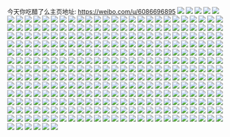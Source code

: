 今天你吃醋了么主页地址: https://weibo.com/u/6086696895 
![](https://wx4.sinaimg.cn/mw2000/006DV9Uzly1h9ihzbxetdj30n7130q9i.jpg) 
![](https://wx4.sinaimg.cn/mw2000/006DV9Uzly1h9ihzc6mz9j30nd135te9.jpg) 
![](https://wx4.sinaimg.cn/mw2000/006DV9Uzly1h9igv2a10lj31l0240u0x.jpg) 
![](https://wx4.sinaimg.cn/mw2000/006DV9Uzly1h9igs1s0u7j30u01bp4cz.jpg) 
![](https://wx4.sinaimg.cn/mw2000/006DV9Uzly1h9igr3b7qpj30u016yjy2.jpg) 
![](https://wx4.sinaimg.cn/mw2000/006DV9Uzly1h9igs24pl4j30wi1ftalb.jpg) 
![](https://wx4.sinaimg.cn/mw2000/006DV9Uzly1h99ktm2071j30zk0zkq5c.jpg) 
![](https://wx4.sinaimg.cn/mw2000/006DV9Uzly1h99ktn6offj31sc2dsu0x.jpg) 
![](https://wx4.sinaimg.cn/mw2000/006DV9Uzly1h99ktlhhoyj31sb1sb4qp.jpg) 
![](https://wx4.sinaimg.cn/mw2000/006DV9Uzly1h99ktmbgotj311h11g7gp.jpg) 
![](https://wx4.sinaimg.cn/mw2000/006DV9Uzly1h99kw9qd26j31mp1mpe81.jpg) 
![](https://wx4.sinaimg.cn/mw2000/006DV9Uzly1h99ml92599j30wi1ycgxq.jpg) 
![](https://wx4.sinaimg.cn/mw2000/006DV9Uzly1h99mg031mdj30wi16pqbp.jpg) 
![](https://wx4.sinaimg.cn/mw2000/006DV9Uzly1h99kw9atp2j31sc1sckjl.jpg) 
![](https://wx4.sinaimg.cn/mw2000/006DV9Uzly1h98vxm6v21j31jk0p0qb9.jpg) 
![](https://wx4.sinaimg.cn/mw2000/006DV9Uzly1h98vxmkca0j31jk0p0dp9.jpg) 
![](https://wx4.sinaimg.cn/mw2000/006DV9Uzly1h8vqoea825j30um14u0yt.jpg) 
![](https://wx4.sinaimg.cn/mw2000/006DV9Uzly1h8vqofnd91j31lf24khdt.jpg) 
![](https://wx4.sinaimg.cn/mw2000/006DV9Uzly1h8vqoe25vuj30uy15adm4.jpg) 
![](https://wx4.sinaimg.cn/mw2000/006DV9Uzly1h8vqodiydqj31mw26je81.jpg) 
![](https://wx4.sinaimg.cn/mw2000/006DV9Uzly1h8vqog8029j31sc2dsqv5.jpg) 
![](https://wx4.sinaimg.cn/mw2000/006DV9Uzly1h8vqogxtodj31oq28ykjl.jpg) 
![](https://wx4.sinaimg.cn/mw2000/006DV9Uzly1h8qpd3g7qej30u013zdqd.jpg) 
![](https://wx4.sinaimg.cn/mw2000/006DV9Uzly1h8qpe8ed81j30u01sytdn.jpg) 
![](https://wx4.sinaimg.cn/mw2000/006DV9Uzly1h8qpd4cwv8j30u0190dkv.jpg) 
![](https://wx4.sinaimg.cn/mw2000/006DV9Uzly1h8qphpy9yrj30u01sy7ar.jpg) 
![](https://wx4.sinaimg.cn/mw2000/006DV9Uzly1h8mg5um0asj30u01syae2.jpg) 
![](https://wx4.sinaimg.cn/mw2000/006DV9Uzly1h8mg5r8mchj30u01sy0xl.jpg) 
![](https://wx4.sinaimg.cn/mw2000/006DV9Uzly1h8l2aoarljj30u01sy7dt.jpg) 
![](https://wx4.sinaimg.cn/mw2000/006DV9Uzly1h8l2ak3pboj30u00u0why.jpg) 
![](https://wx4.sinaimg.cn/mw2000/006DV9Uzly1h8l2ep74l0j312b0u0gsp.jpg) 
![](https://wx4.sinaimg.cn/mw2000/006DV9Uzly1h8l2eor0xaj313b0u0dn4.jpg) 
![](https://wx4.sinaimg.cn/mw2000/006DV9Uzly1h83yvmjji0j30u01407bz.jpg) 
![](https://wx4.sinaimg.cn/mw2000/006DV9Uzly1h83yvnd7lfj30u01sw134.jpg) 
![](https://wx4.sinaimg.cn/mw2000/006DV9Uzly1h83yvlx106j30u01swqbf.jpg) 
![](https://wx4.sinaimg.cn/mw2000/006DV9Uzly1h83ywt5kkaj30u0140jvn.jpg) 
![](https://wx4.sinaimg.cn/mw2000/006DV9Uzly1h83ywsqv1pj30u01407ad.jpg) 
![](https://wx4.sinaimg.cn/mw2000/006DV9Uzly1h83yvq0h57j30u0140dka.jpg) 
![](https://wx4.sinaimg.cn/mw2000/006DV9Uzly1h83yvle354j31400u0do2.jpg) 
![](https://wx4.sinaimg.cn/mw2000/006DV9Uzly1h7yop66fayj31c10u0dki.jpg) 
![](https://wx4.sinaimg.cn/mw2000/006DV9Uzly1h7pfcdhmk6j30u0190100.jpg) 
![](https://wx4.sinaimg.cn/mw2000/006DV9Uzly1h7pfcaiw3sj30u01swgzn.jpg) 
![](https://wx4.sinaimg.cn/mw2000/006DV9Uzly1h7pfeh3136j31900u00yy.jpg) 
![](https://wx4.sinaimg.cn/mw2000/006DV9Uzly1h7pfccxujqj30u0190117.jpg) 
![](https://wx4.sinaimg.cn/mw2000/006DV9Uzly1h7pfcgexzzj30u00u044x.jpg) 
![](https://wx4.sinaimg.cn/mw2000/006DV9Uzly1h7pfcc8amgj30u0190tgo.jpg) 
![](https://wx4.sinaimg.cn/mw2000/006DV9Uzly1h7pfcbhyh2j30u0190qcy.jpg) 
![](https://wx4.sinaimg.cn/mw2000/006DV9Uzly1h7pfhgd4wnj30u00u0n1z.jpg) 
![](https://wx4.sinaimg.cn/mw2000/006DV9Uzly1h7pffh5rerj30u0190ten.jpg) 
![](https://wx4.sinaimg.cn/mw2000/006DV9Uzly1h7noutagd4j30u0140gvw.jpg) 
![](https://wx4.sinaimg.cn/mw2000/006DV9Uzly1h7nourhwgbj30u0140woo.jpg) 
![](https://wx4.sinaimg.cn/mw2000/006DV9Uzly1h7nousfbi8j30u0140wnd.jpg) 
![](https://wx4.sinaimg.cn/mw2000/006DV9Uzly1h7bsveuuqoj30u0141q86.jpg) 
![](https://wx4.sinaimg.cn/mw2000/006DV9Uzly1h7bsvc3b26j30u013z7c1.jpg) 
![](https://wx4.sinaimg.cn/mw2000/006DV9Uzly1h63776a53xj30u0140gmm.jpg) 
![](https://wx4.sinaimg.cn/mw2000/006DV9Uzly1h63776rk97j30u0140dk1.jpg) 
![](https://wx4.sinaimg.cn/mw2000/006DV9Uzly1h637771v3hj30u013wwez.jpg) 
![](https://wx4.sinaimg.cn/mw2000/006DV9Uzly1h6377bbpapj30u0190ae2.jpg) 
![](https://wx4.sinaimg.cn/mw2000/006DV9Uzly1h63777ja9qj30u00u0adk.jpg) 
![](https://wx4.sinaimg.cn/mw2000/006DV9Uzly1h6377c3ybmj30u0190tj3.jpg) 
![](https://wx4.sinaimg.cn/mw2000/006DV9Uzly1h63779as0yj30u0140ajh.jpg) 
![](https://wx4.sinaimg.cn/mw2000/006DV9Uzly1h63789m6juj30u01sy49h.jpg) 
![](https://wx4.sinaimg.cn/mw2000/006DV9Uzly1h6377ci864j30u00u0q5c.jpg) 
![](https://wx4.sinaimg.cn/mw2000/006DV9Uzly1h6377d2z8mj30u01sydjv.jpg) 
![](https://wx4.sinaimg.cn/mw2000/006DV9Uzly1h61x42w8i9j30u0140k0p.jpg) 
![](https://wx4.sinaimg.cn/mw2000/006DV9Uzly1h61x44s3a5j30u0140gvg.jpg) 
![](https://wx4.sinaimg.cn/mw2000/006DV9Uzly1h61x48p9esj30u01407au.jpg) 
![](https://wx4.sinaimg.cn/mw2000/006DV9Uzly1h61x47739gj30vj0nn749.jpg) 
![](https://wx4.sinaimg.cn/mw2000/006DV9Uzly1h61x485e73j30u0140grk.jpg) 
![](https://wx4.sinaimg.cn/mw2000/006DV9Uzly1h61x47k5rij30u00k074t.jpg) 
![](https://wx4.sinaimg.cn/mw2000/006DV9Uzly1h5vzgqnmitj30u01hcqgp.jpg) 
![](https://wx4.sinaimg.cn/mw2000/006DV9Uzly1h5vzgraykjj30u01hcdsy.jpg) 
![](https://wx4.sinaimg.cn/mw2000/006DV9Uzly1h5vzgpw60sj30u01hcna4.jpg) 
![](https://wx4.sinaimg.cn/mw2000/006DV9Uzly1h5et4mz5fij30u014w116.jpg) 
![](https://wx4.sinaimg.cn/mw2000/006DV9Uzly1h5et7wvtjbj30u01axaf2.jpg) 
![](https://wx4.sinaimg.cn/mw2000/006DV9Uzly1h5et4mbxduj30u01swe54.jpg) 
![](https://wx4.sinaimg.cn/mw2000/006DV9Uzly1h5et49buwij30u01nzkcw.jpg) 
![](https://wx4.sinaimg.cn/mw2000/006DV9Uzly1h5et47d9h9j30u01400za.jpg) 
![](https://wx4.sinaimg.cn/mw2000/006DV9Uzly1h5et46xs8oj30u0140aid.jpg) 
![](https://wx4.sinaimg.cn/mw2000/006DV9Uzly1h5et9eodhkj30u0140air.jpg) 
![](https://wx4.sinaimg.cn/mw2000/006DV9Uzly1h5et47wr1uj30u0140465.jpg) 
![](https://wx4.sinaimg.cn/mw2000/006DV9Uzly1h58y08ycm9j317r1mcau3.jpg) 
![](https://wx4.sinaimg.cn/mw2000/006DV9Uzly1h52379p9l6j31sc2dskjl.jpg) 
![](https://wx4.sinaimg.cn/mw2000/006DV9Uzly1h52375buujj31o72891ky.jpg) 
![](https://wx4.sinaimg.cn/mw2000/006DV9Uzly1h52378vwxqj32c0340b2a.jpg) 
![](https://wx4.sinaimg.cn/mw2000/006DV9Uzly1h5238iv74vj30u615fqb9.jpg) 
![](https://wx4.sinaimg.cn/mw2000/006DV9Uzly1h52371y5ifj31sc2dsqv5.jpg) 
![](https://wx4.sinaimg.cn/mw2000/006DV9Uzly1h523715mvrj31un2gvnpd.jpg) 
![](https://wx4.sinaimg.cn/mw2000/006DV9Uzly1h52373aomjj32762xknpe.jpg) 
![](https://wx4.sinaimg.cn/mw2000/006DV9Uzly1h523748n6uj31on28vqv5.jpg) 
![](https://wx4.sinaimg.cn/mw2000/006DV9Uzly1h52376gb18j323x2t8npe.jpg) 
![](https://wx4.sinaimg.cn/mw2000/006DV9Uzly1h4oq9kx59nj31k033y7wi.jpg) 
![](https://wx4.sinaimg.cn/mw2000/006DV9Uzly1h4oq9ljhixj32c033ykjl.jpg) 
![](https://wx4.sinaimg.cn/mw2000/006DV9Uzly1h4oq9nik7fj3271271hdu.jpg) 
![](https://wx4.sinaimg.cn/mw2000/006DV9Uzly1h4oq9md0gjj31sc2dsx6p.jpg) 
![](https://wx4.sinaimg.cn/mw2000/006DV9Uzly1h4oq9pedf9j31sc2dsu0x.jpg) 
![](https://wx4.sinaimg.cn/mw2000/006DV9Uzly1h4jolrs16jj31sc2dsqv5.jpg) 
![](https://wx4.sinaimg.cn/mw2000/006DV9Uzly1h4jolu1qnej31sc2ds7wh.jpg) 
![](https://wx4.sinaimg.cn/mw2000/006DV9Uzly1h4jolscp8ej322w2rv1kx.jpg) 
![](https://wx4.sinaimg.cn/mw2000/006DV9Uzly1h4jolsr3bvj31sc2dsaz2.jpg) 
![](https://wx4.sinaimg.cn/mw2000/006DV9Uzly1h4jolt9zldj32by35ae81.jpg) 
![](https://wx4.sinaimg.cn/mw2000/006DV9Uzly1h4joly0kd7j30zk1begtb.jpg) 
![](https://wx4.sinaimg.cn/mw2000/006DV9Uzly1h4jolxnm55j32642w6u0x.jpg) 
![](https://wx4.sinaimg.cn/mw2000/006DV9Uzly1h4jolwygwpj31sc2ds7sy.jpg) 
![](https://wx4.sinaimg.cn/mw2000/006DV9Uzly1h2us861bzjj30u00u0gpx.jpg) 
![](https://wx4.sinaimg.cn/mw2000/006DV9Uzly1h2us878s9rj30u00u07b8.jpg) 
![](https://wx4.sinaimg.cn/mw2000/006DV9Uzly1h2us8829hzj30vc0u0djy.jpg) 
![](https://wx4.sinaimg.cn/mw2000/006DV9Uzly1h2rcocupf1j30u01407ao.jpg) 
![](https://wx4.sinaimg.cn/mw2000/006DV9Uzly1h2rcodf1fgj30u014044y.jpg) 
![](https://wx4.sinaimg.cn/mw2000/006DV9Uzly1h2rcakwp88j30u01sw14b.jpg) 
![](https://wx4.sinaimg.cn/mw2000/006DV9Uzly1h2rc82xfb2j30u01sygrz.jpg) 
![](https://wx4.sinaimg.cn/mw2000/006DV9Uzly1h2rcuzsvmfj30u01400yy.jpg) 
![](https://wx4.sinaimg.cn/mw2000/006DV9Uzly1h2rc8ceka5j30u014r7by.jpg) 
![](https://wx4.sinaimg.cn/mw2000/006DV9Uzly1h1wtouvew4j30u01syn61.jpg) 
![](https://wx4.sinaimg.cn/mw2000/006DV9Uzly1h1v0vmehuvj30u014017y.jpg) 
![](https://wx4.sinaimg.cn/mw2000/006DV9Uzly1h1v0vmwt1cj30u014078k.jpg) 
![](https://wx4.sinaimg.cn/mw2000/006DV9Uzly1h1v0vj6e6fj30u01404dx.jpg) 
![](https://wx4.sinaimg.cn/mw2000/006DV9Uzly1h1pc2eq8hmj30u01sx10w.jpg) 
![](https://wx4.sinaimg.cn/mw2000/006DV9Uzly1h1nc8zjkbkj31400u0wny.jpg) 
![](https://wx4.sinaimg.cn/mw2000/006DV9Uzly1h1nc906390j30u0140tgg.jpg) 
![](https://wx4.sinaimg.cn/mw2000/006DV9Uzly1h1k34lxmxmj30u0142tk1.jpg) 
![](https://wx4.sinaimg.cn/mw2000/006DV9Uzly1h1k34nwam6j30u0140tgo.jpg) 
![](https://wx4.sinaimg.cn/mw2000/006DV9Uzly1h1k34n5okzj30u0141k2q.jpg) 
![](https://wx4.sinaimg.cn/mw2000/006DV9Uzly1h1k35x7qpjj30u0140qe5.jpg) 
![](https://wx4.sinaimg.cn/mw2000/006DV9Uzly1h1k35xq86uj30u0140k0u.jpg) 
![](https://wx4.sinaimg.cn/mw2000/006DV9Uzly1h1k35wp3xvj30u0140wnm.jpg) 
![](https://wx4.sinaimg.cn/mw2000/006DV9Uzly1h1k35y9fm9j30u0140qi1.jpg) 
![](https://wx4.sinaimg.cn/mw2000/006DV9Uzly1h1k35ylwdbj30u0140wpc.jpg) 
![](https://wx4.sinaimg.cn/mw2000/006DV9Uzly1h1d100nvn0j31xm2kux6q.jpg) 
![](https://wx4.sinaimg.cn/mw2000/006DV9Uzly1h1d103gp7uj31vm2i51ky.jpg) 
![](https://wx4.sinaimg.cn/mw2000/006DV9Uzly1h1d106ftqtj31v42hiqv6.jpg) 
![](https://wx4.sinaimg.cn/mw2000/006DV9Uzly1h1d10lkz2wj31sc2dskgf.jpg) 
![](https://wx4.sinaimg.cn/mw2000/006DV9Uzly1h1d10n2v0ej31sc2ds1kx.jpg) 
![](https://wx4.sinaimg.cn/mw2000/006DV9Uzly1h1d10p7xcgj324d2tv7wi.jpg) 
![](https://wx4.sinaimg.cn/mw2000/006DV9Uzly1h120roo0ibj31sc2dsx5b.jpg) 
![](https://wx4.sinaimg.cn/mw2000/006DV9Uzly1h120rndcexj31sc2dsu0y.jpg) 
![](https://wx4.sinaimg.cn/mw2000/006DV9Uzly1h120s9qa57j32cv1rnqv5.jpg) 
![](https://wx4.sinaimg.cn/mw2000/006DV9Uzly1h120rtc7aoj31pw2aj7wi.jpg) 
![](https://wx4.sinaimg.cn/mw2000/006DV9Uzly1h0xw7fn53kj30hs1bfgtj.jpg) 
![](https://wx4.sinaimg.cn/mw2000/006DV9Uzly1h0xwh2hgqoj30cs33zqnl.jpg) 
![](https://wx4.sinaimg.cn/mw2000/006DV9Uzly1h0xw7ne2r2j31yc0wiu0x.jpg) 
![](https://wx4.sinaimg.cn/mw2000/006DV9Uzly1h0xw8nz2z6j30hs1hcwnv.jpg) 
![](https://wx4.sinaimg.cn/mw2000/006DV9Uzly1h0wnhbi65zj32c0340b2c.jpg) 
![](https://wx4.sinaimg.cn/mw2000/006DV9Uzly1h0v49kgzlpj317r1mc1kx.jpg) 
![](https://wx4.sinaimg.cn/mw2000/006DV9Uzly1h0v49fetxkj31mo268b2a.jpg) 
![](https://wx4.sinaimg.cn/mw2000/006DV9Uzly1h0qw75mqawj30wi0aswg7.jpg) 
![](https://wx4.sinaimg.cn/mw2000/006DV9Uzly1h0ou9hd93jj30hs1bfjwv.jpg) 
![](https://wx4.sinaimg.cn/mw2000/006DV9Uzly1h0ou87r2dwj30hs1beq9r.jpg) 
![](https://wx4.sinaimg.cn/mw2000/006DV9Uzly1h0k63vncx9j31o0280kjl.jpg) 
![](https://wx4.sinaimg.cn/mw2000/006DV9Uzly1h0k63xjn10j31sc2dsnpd.jpg) 
![](https://wx4.sinaimg.cn/mw2000/006DV9Uzly1h0k63txussj31o0280kjl.jpg) 
![](https://wx4.sinaimg.cn/mw2000/006DV9Uzly1h0egyn0ixxj30u00es0uf.jpg) 
![](https://wx4.sinaimg.cn/mw2000/006DV9Uzly1h0egzqd93oj30u01sxdpt.jpg) 
![](https://wx4.sinaimg.cn/mw2000/006DV9Uzly1h0atebr4zkj31sc2dsqv5.jpg) 
![](https://wx4.sinaimg.cn/mw2000/006DV9Uzly1h0ate767v7j30wi1yc7wh.jpg) 
![](https://wx4.sinaimg.cn/mw2000/006DV9Uzly1h0atfsd6rij321z2sue83.jpg) 
![](https://wx4.sinaimg.cn/mw2000/006DV9Uzly1h0ateurrrzj31z22qpe82.jpg) 
![](https://wx4.sinaimg.cn/mw2000/006DV9Uzly1gzzafxkayhj31sc2ds7wi.jpg) 
![](https://wx4.sinaimg.cn/mw2000/006DV9Uzly1gzzafuwwftj31sc2ds7wh.jpg) 
![](https://wx4.sinaimg.cn/mw2000/006DV9Uzly1gzzag0ox3uj31sc2ds7wi.jpg) 
![](https://wx4.sinaimg.cn/mw2000/006DV9Uzly1gzzagzh4s7j32c036db2c.jpg) 
![](https://wx4.sinaimg.cn/mw2000/006DV9Uzly1gzzahlnq31j32c0340hdx.jpg) 
![](https://wx4.sinaimg.cn/mw2000/006DV9Uzly1gzzag6eef8j317r1mckdj.jpg) 
![](https://wx4.sinaimg.cn/mw2000/006DV9Uzly1gzy6tjtos4j31f41w6npd.jpg) 
![](https://wx4.sinaimg.cn/mw2000/006DV9Uzly1gzy6to4ehoj31eu1vsnpd.jpg) 
![](https://wx4.sinaimg.cn/mw2000/006DV9Uzly1gzy6tfolpjj31sc2dsnpe.jpg) 
![](https://wx4.sinaimg.cn/mw2000/006DV9Uzly1gzy6u2d744j31fu1x4npd.jpg) 
![](https://wx4.sinaimg.cn/mw2000/006DV9Uzly1gzy6ufscozj31kw2dc7wi.jpg) 
![](https://wx4.sinaimg.cn/mw2000/006DV9Uzly1gzy6v0iks9j31kw2dc7wi.jpg) 
![](https://wx4.sinaimg.cn/mw2000/006DV9Uzly1gzshfss44uj31sc2dsu0x.jpg) 
![](https://wx4.sinaimg.cn/mw2000/006DV9Uzly1gzshfvqfxnj31zo2umb2a.jpg) 
![](https://wx4.sinaimg.cn/mw2000/006DV9Uzly1gzshfwu2flj31sc2dsh6e.jpg) 
![](https://wx4.sinaimg.cn/mw2000/006DV9Uzly1gzshg6gxuaj32c0340x6p.jpg) 
![](https://wx4.sinaimg.cn/mw2000/006DV9Uzly1gzshg42pjvj31i922f7l1.jpg) 
![](https://wx4.sinaimg.cn/mw2000/006DV9Uzly1gzaqfcvchdj31o02804qp.jpg) 
![](https://wx4.sinaimg.cn/mw2000/006DV9Uzly1gza0veb0omj31kw2dc7wh.jpg) 
![](https://wx4.sinaimg.cn/mw2000/006DV9Uzly1gza0vg11ckj31kw2dc7wh.jpg) 
![](https://wx4.sinaimg.cn/mw2000/006DV9Uzly1gza0vhh5ktj31kw2dc4qp.jpg) 
![](https://wx4.sinaimg.cn/mw2000/006DV9Uzly1gza0vj3q1cj31kw2dc7wh.jpg) 
![](https://wx4.sinaimg.cn/mw2000/006DV9Uzly1gz7kjsadozj33402c04qt.jpg) 
![](https://wx4.sinaimg.cn/mw2000/006DV9Uzly1gz7kkhma5kj31400u01bz.jpg) 
![](https://wx4.sinaimg.cn/mw2000/006DV9Uzly1gz7kmbl92vj31hc0u0wv2.jpg) 
![](https://wx4.sinaimg.cn/mw2000/006DV9Uzly1gz4s751z77j30wi1yck4r.jpg) 
![](https://wx4.sinaimg.cn/mw2000/006DV9Uzly1gz0pqifo9oj30u00u07b6.jpg) 
![](https://wx4.sinaimg.cn/mw2000/006DV9Uzly1gytq7j4t4kj30u01sydkk.jpg) 
![](https://wx4.sinaimg.cn/mw2000/006DV9Uzly1gww7tjkkiaj30t012stf5.jpg) 
![](https://wx4.sinaimg.cn/mw2000/006DV9Uzly1gww7tt50gzj30u012wq61.jpg) 
![](https://wx4.sinaimg.cn/mw2000/006DV9Uzly1gww7trlzk4j31jc21snpd.jpg) 
![](https://wx4.sinaimg.cn/mw2000/006DV9Uzly1gww7tsfy0oj30u01t0jwa.jpg) 
![](https://wx4.sinaimg.cn/mw2000/006DV9Uzly1gww7twhym8j32ak1pw7wh.jpg) 
![](https://wx4.sinaimg.cn/mw2000/006DV9Uzly1gww7spnwhxj3334448npe.jpg) 
![](https://wx4.sinaimg.cn/mw2000/006DV9Uzly1gww845p0lxj30os1bkq85.jpg) 
![](https://wx4.sinaimg.cn/mw2000/006DV9Uzly1gww846hzu3j31400u07a8.jpg) 
![](https://wx4.sinaimg.cn/mw2000/006DV9Uzly1gww846xzljj30wy0u076v.jpg) 
![](https://wx4.sinaimg.cn/mw2000/006DV9Uzly1gw6qbwpznzj32c0340npe.jpg) 
![](https://wx4.sinaimg.cn/mw2000/006DV9Uzly1gw6qbgjyoyj32bc3341l0.jpg) 
![](https://wx4.sinaimg.cn/mw2000/006DV9Uzly1gw6qbloy1fj32bc334x6s.jpg) 
![](https://wx4.sinaimg.cn/mw2000/006DV9Uzly1gw6qcaldeqj32bc3347wj.jpg) 
![](https://wx4.sinaimg.cn/mw2000/006DV9Uzly1gw6qbzgf68j33342bcb2a.jpg) 
![](https://wx4.sinaimg.cn/mw2000/006DV9Uzly1gw6qbsducrj32bz340b2a.jpg) 
![](https://wx4.sinaimg.cn/mw2000/006DV9Uzly1gw4kxw1c6lj31sj1sjhdu.jpg) 
![](https://wx4.sinaimg.cn/mw2000/006DV9Uzly1gw4kyekjc7j32c0340u0y.jpg) 
![](https://wx4.sinaimg.cn/mw2000/006DV9Uzly1gw4kxlv2o9j32bc2bckjo.jpg) 
![](https://wx4.sinaimg.cn/mw2000/006DV9Uzly1gw4l67x80rj33402c0b2a.jpg) 
![](https://wx4.sinaimg.cn/mw2000/006DV9Uzly1gw4kxyoobqj315o266gym.jpg) 
![](https://wx4.sinaimg.cn/mw2000/006DV9Uzly1gw4kyjswk6j31hc280npd.jpg) 
![](https://wx4.sinaimg.cn/mw2000/006DV9Uzly1gw4l5hxcisj31ko23knpd.jpg) 
![](https://wx4.sinaimg.cn/mw2000/006DV9Uzly1gw4l5u11ddj33342bcnpg.jpg) 
![](https://wx4.sinaimg.cn/mw2000/006DV9Uzly1gvylnok2snj31yk2m04qq.jpg) 
![](https://wx4.sinaimg.cn/mw2000/006DV9Uzly1gvylnw17vuj32bc3341l2.jpg) 
![](https://wx4.sinaimg.cn/mw2000/006DV9Uzly1gvylo3kwjjj32bc334npf.jpg) 
![](https://wx4.sinaimg.cn/mw2000/006DV9Uzly1gvylo81lhpj31w82iwkjn.jpg) 
![](https://wx4.sinaimg.cn/mw2000/006DV9Uzly1gvyloba2ovj31ps1psb29.jpg) 
![](https://wx4.sinaimg.cn/mw2000/006DV9Uzly1gvyloewnulj32g81u47wj.jpg) 
![](https://wx4.sinaimg.cn/mw2000/006DV9Uzly1gvyloka38kj32bc3347wk.jpg) 
![](https://wx4.sinaimg.cn/mw2000/006DV9Uzly1gvylonblquj315o32v4qp.jpg) 
![](https://wx4.sinaimg.cn/mw2000/006DV9Uzly1gvylosakijj31x02k01l0.jpg) 
![](https://wx4.sinaimg.cn/mw2000/006DV9Uzly1gvylow7gxtj32bc3347wj.jpg) 
![](https://wx4.sinaimg.cn/mw2000/006DV9Uzly1gvyloz5ihdj32bc334nph.jpg) 
![](https://wx4.sinaimg.cn/mw2000/006DV9Uzly1gvylp4jo46j33342bckjo.jpg) 
![](https://wx4.sinaimg.cn/mw2000/006DV9Uzly1gvylpam0dhj33342bckjo.jpg) 
![](https://wx4.sinaimg.cn/mw2000/006DV9Uzly1gvylpj0cjvj32bc334nph.jpg) 
![](https://wx4.sinaimg.cn/mw2000/006DV9Uzly1gvjc979m69j627g2y0hdt02.jpg) 
![](https://wx4.sinaimg.cn/mw2000/006DV9Uzly1gvjc9np7ryj615o3317wh02.jpg) 
![](https://wx4.sinaimg.cn/mw2000/006DV9Uzly1gvjc94wzo4j62c0340npd02.jpg) 
![](https://wx4.sinaimg.cn/mw2000/006DV9Uzly1gvjc8o7p2ej60k00k0wuq02.jpg) 
![](https://wx4.sinaimg.cn/mw2000/006DV9Uzly1gvjc9h9t4lj62c02c0x6q02.jpg) 
![](https://wx4.sinaimg.cn/mw2000/006DV9Uzly1gvjc8xy563j61761srkf302.jpg) 
![](https://wx4.sinaimg.cn/mw2000/006DV9Uzly1gvjc992r7bj61ed23je8102.jpg) 
![](https://wx4.sinaimg.cn/mw2000/006DV9Uzly1gvjc9klm4pj63342bckjm02.jpg) 
![](https://wx4.sinaimg.cn/mw2000/006DV9Uzly1gva1ynlkzrj61zf2n74qr02.jpg) 
![](https://wx4.sinaimg.cn/mw2000/006DV9Uzly1gva1ysbmj6j63402c0b2a02.jpg) 
![](https://wx4.sinaimg.cn/mw2000/006DV9Uzly1gva1zq1karj62bc3341l002.jpg) 
![](https://wx4.sinaimg.cn/mw2000/006DV9Uzly1gva2er2hqbj62bc3341l002.jpg) 
![](https://wx4.sinaimg.cn/mw2000/006DV9Uzly1gva2dkbyffj621o21okjl02.jpg) 
![](https://wx4.sinaimg.cn/mw2000/006DV9Uzly1gvzsa5dwgyj33342bce83.jpg) 
![](https://wx4.sinaimg.cn/mw2000/006DV9Uzly1gvzsa92ospj31c00u0wgd.jpg) 
![](https://wx4.sinaimg.cn/mw2000/006DV9Uzly1gvzsa8fvgij32bc334b2a.jpg) 
![](https://wx4.sinaimg.cn/mw2000/006DV9Uzly1gvzsauo0e5j31c00u00ul.jpg) 
![](https://wx4.sinaimg.cn/mw2000/006DV9Uzly1guko8bfqglj621k2q4b2a02.jpg) 
![](https://wx4.sinaimg.cn/mw2000/006DV9Uzly1guko7x9nptj63342bcu0y02.jpg) 
![](https://wx4.sinaimg.cn/mw2000/006DV9Uzly1guko8hjy17j62c0340u0y02.jpg) 
![](https://wx4.sinaimg.cn/mw2000/006DV9Uzly1guko81ggxmj635s2dcx6r02.jpg) 
![](https://wx4.sinaimg.cn/mw2000/006DV9Uzly1guko86libfj63k02o01l102.jpg) 
![](https://wx4.sinaimg.cn/mw2000/006DV9Uzly1guko8meuk7j635s2dckjn02.jpg) 
![](https://wx4.sinaimg.cn/mw2000/006DV9Uzly1gukoah2biyj60p30pb77w02.jpg) 
![](https://wx4.sinaimg.cn/mw2000/006DV9Uzly1gukoan0bpbj63s051cu1102.jpg) 
![](https://wx4.sinaimg.cn/mw2000/006DV9Uzly1guko7t6chij6220220npd02.jpg) 
![](https://wx4.sinaimg.cn/mw2000/006DV9Uzly1gubg3961m4j62bc334kjo02.jpg) 
![](https://wx4.sinaimg.cn/mw2000/006DV9Uzly1gtvjzgepc3j30u00u0n4n.jpg) 
![](https://wx4.sinaimg.cn/mw2000/006DV9Uzly1gtvjzej5wvj30u00u0dmi.jpg) 
![](https://wx4.sinaimg.cn/mw2000/006DV9Uzly1gtvjzfj7rhj30u00u0gs5.jpg) 
![](https://wx4.sinaimg.cn/mw2000/006DV9Uzly1gtv1sefu18j31sc1scb29.jpg) 
![](https://wx4.sinaimg.cn/mw2000/006DV9Uzly1gtv1tj2di1j32bc334x6q.jpg) 
![](https://wx4.sinaimg.cn/mw2000/006DV9Uzly1gtv1t1639rj32801o0hdu.jpg) 
![](https://wx4.sinaimg.cn/mw2000/006DV9Uzly1gtv1t93arhj31dj1u2b29.jpg) 
![](https://wx4.sinaimg.cn/mw2000/006DV9Uzly1gtv1t2mjbjj30jg0jg764.jpg) 
![](https://wx4.sinaimg.cn/mw2000/006DV9Uzly1gtv1t9xy9wj30u00u0jyl.jpg) 
![](https://wx4.sinaimg.cn/mw2000/006DV9Uzly1gtv1sn4lsfj32c02c0u0y.jpg) 
![](https://wx4.sinaimg.cn/mw2000/006DV9Uzly1gtv1wjabttj30u00u0wmr.jpg) 
![](https://wx4.sinaimg.cn/mw2000/006DV9Uzly1gtv1wo70amj32bc2bc7wi.jpg) 
![](https://wx4.sinaimg.cn/mw2000/006DV9Uzly1gt2v17g8vcj30u00u0446.jpg) 
![](https://wx4.sinaimg.cn/mw2000/006DV9Uzly1gt2v18vmtej30u00u0gqs.jpg) 
![](https://wx4.sinaimg.cn/mw2000/006DV9Uzly1gt2v19gei4j30u00u00yv.jpg) 
![](https://wx4.sinaimg.cn/mw2000/006DV9Uzly1gt2v1a7m7gj30u00u0gu9.jpg) 
![](https://wx4.sinaimg.cn/mw2000/006DV9Uzly1gt2v1b7758j30u014149f.jpg) 
![](https://wx4.sinaimg.cn/mw2000/006DV9Uzly1gt2v1czzgwj30u00u012b.jpg) 
![](https://wx4.sinaimg.cn/mw2000/006DV9Uzly1gs8izfyk6dj30u00b9wfg.jpg) 
![](https://wx4.sinaimg.cn/mw2000/006DV9Uzly1gs8izdjgfjj30ts0j8myw.jpg) 
![](https://wx4.sinaimg.cn/mw2000/006DV9Uzly1gs8izf26y9j30u00u0jvx.jpg) 
![](https://wx4.sinaimg.cn/mw2000/006DV9Uzly1gs8izgqwgvj30u00u0n1n.jpg) 
![](https://wx4.sinaimg.cn/mw2000/006DV9Uzly1gs8izhn0ffj30u00u00w7.jpg) 
![](https://wx4.sinaimg.cn/mw2000/006DV9Uzly1gs8j0zjk4nj30u00u0dii.jpg) 
![](https://wx4.sinaimg.cn/mw2000/006DV9Uzly1gs8jb1x12xj30u01nydq3.jpg) 
![](https://wx4.sinaimg.cn/mw2000/006DV9Uzly1gs8j4me0kej30u00wk0wr.jpg) 
![](https://wx4.sinaimg.cn/mw2000/006DV9Uzly1gs8jb54nfij30es0esab8.jpg) 
![](https://wx4.sinaimg.cn/mw2000/006DV9Uzly1gryelgsn1xj30u01nygte.jpg) 
![](https://wx4.sinaimg.cn/mw2000/006DV9Uzly1gryelhhiyij30u0190aig.jpg) 
![](https://wx4.sinaimg.cn/mw2000/006DV9Uzly1gryey2468qj30u01nygwv.jpg) 
![](https://wx4.sinaimg.cn/mw2000/006DV9Uzly1gryelmqdvpj30u00u0tbx.jpg) 
![](https://wx4.sinaimg.cn/mw2000/006DV9Uzly1gryes5lndvj30u01vfqdp.jpg) 
![](https://wx4.sinaimg.cn/mw2000/006DV9Uzly1gryeli4cqjj30u00u0q9h.jpg) 
![](https://wx4.sinaimg.cn/mw2000/006DV9Uzly1gryey2nyp5j30nw0o0jt8.jpg) 
![](https://wx4.sinaimg.cn/mw2000/006DV9Uzly1gryellls69j30u018yte2.jpg) 
![](https://wx4.sinaimg.cn/mw2000/006DV9Uzly1gryeljaopej30u00u00xn.jpg) 
![](https://wx4.sinaimg.cn/mw2000/006DV9Uzly1gre86ptqfwj30u00u0434.jpg) 
![](https://wx4.sinaimg.cn/mw2000/006DV9Uzly1gre86qk5tsj30u00u0n43.jpg) 
![](https://wx4.sinaimg.cn/mw2000/006DV9Uzly1gre86rc22pj30u00u0n5a.jpg) 
![](https://wx4.sinaimg.cn/mw2000/006DV9Uzly1gre86s4dl3j30u00u07dj.jpg) 
![](https://wx4.sinaimg.cn/mw2000/006DV9Uzly1gre86ttzlgj30u00u0wl6.jpg) 
![](https://wx4.sinaimg.cn/mw2000/006DV9Uzly1gre86uheunj30u00u0th0.jpg) 
![](https://wx4.sinaimg.cn/mw2000/006DV9Uzly1gre86v58g6j30u00u047h.jpg) 
![](https://wx4.sinaimg.cn/mw2000/006DV9Uzly1gre86ta0djj30u10u0ahc.jpg) 
![](https://wx4.sinaimg.cn/mw2000/006DV9Uzly1gre86vo80tj30u00u0q9n.jpg) 
![](https://wx4.sinaimg.cn/mw2000/006DV9Uzly1gre87jsr90j30u00u0q97.jpg) 
![](https://wx4.sinaimg.cn/mw2000/006DV9Uzly1gre86w4rlsj30u00u0grt.jpg) 
![](https://wx4.sinaimg.cn/mw2000/006DV9Uzly1gre86xxd95j30u00u0dio.jpg) 
![](https://wx4.sinaimg.cn/mw2000/006DV9Uzly1gre86x5v8lj30u00u0q7x.jpg) 
![](https://wx4.sinaimg.cn/mw2000/006DV9Uzly1gr7redp7obj30u0140wix.jpg) 
![](https://wx4.sinaimg.cn/mw2000/006DV9Uzly1gr7rkfmppmj30u00u0q8y.jpg) 
![](https://wx4.sinaimg.cn/mw2000/006DV9Uzly1gr7ref90dxj30u0140tdf.jpg) 
![](https://wx4.sinaimg.cn/mw2000/006DV9Uzly1gr7reedu8rj30u0140q8d.jpg) 
![](https://wx4.sinaimg.cn/mw2000/006DV9Uzly1gr7refrgn8j313y0u0ady.jpg) 
![](https://wx4.sinaimg.cn/mw2000/006DV9Uzly1gr7reaipw1j30u00u0dnb.jpg) 
![](https://wx4.sinaimg.cn/mw2000/006DV9Uzly1gr7rebb9ywj30u00u0gr6.jpg) 
![](https://wx4.sinaimg.cn/mw2000/006DV9Uzly1gr7rehvwzaj30u013y780.jpg) 
![](https://wx4.sinaimg.cn/mw2000/006DV9Uzly1gr7rkezln5j30u0140qar.jpg) 
![](https://wx4.sinaimg.cn/mw2000/006DV9Uzly1gr7reh31tfj30u0190wlf.jpg) 
![](https://wx4.sinaimg.cn/mw2000/006DV9Uzly1gr7re81aywj30u00u0n0n.jpg) 
![](https://wx4.sinaimg.cn/mw2000/006DV9Uzly1gr7regeavhj30u0140tb9.jpg) 
![](https://wx4.sinaimg.cn/mw2000/006DV9Uzly1gr7rebzwg7j30u00u0afr.jpg) 
![](https://wx4.sinaimg.cn/mw2000/006DV9Uzly1gr7re9aud9j30u0140jw2.jpg) 
![](https://wx4.sinaimg.cn/mw2000/006DV9Uzly1gq5nr6ow6hj30k00u0wjo.jpg) 
![](https://wx4.sinaimg.cn/mw2000/006DV9Uzly1gncpqkcnk4j31es1vohdt.jpg) 
![](https://wx4.sinaimg.cn/mw2000/006DV9Uzly1gn65p1yx48j315o2baqv5.jpg) 
![](https://wx4.sinaimg.cn/mw2000/006DV9Uzly1gn65p8g098j32c02c0b2c.jpg) 
![](https://wx4.sinaimg.cn/mw2000/006DV9Uzly1gn65oz74gej32bc2bckjm.jpg) 
![](https://wx4.sinaimg.cn/mw2000/006DV9Uzly1gn65p3vkdcj31z81bh7t6.jpg) 
![](https://wx4.sinaimg.cn/mw2000/006DV9Uzly1gn65p60ow8j315o2baqv5.jpg) 
![](https://wx4.sinaimg.cn/mw2000/006DV9Uzly1gn6i0gmb5fj315o6g6u0y.jpg) 
![](https://wx4.sinaimg.cn/mw2000/006DV9Uzly1glsfs2us49j315o1nuqf9.jpg) 
![](https://wx4.sinaimg.cn/mw2000/006DV9Uzly1gi15zqy673j30u00u0wi6.jpg) 
![](https://wx4.sinaimg.cn/mw2000/006DV9Uzly1gi15zrrc5rj30u014045h.jpg) 
![](https://wx4.sinaimg.cn/mw2000/006DV9Uzly1gi15zslc3jj30u013zdpk.jpg) 
![](https://wx4.sinaimg.cn/mw2000/006DV9Uzly1gi15ztow34j30u00u0tg0.jpg) 
![](https://wx4.sinaimg.cn/mw2000/006DV9Uzly1gi15zt492nj30u014042s.jpg) 
![](https://wx4.sinaimg.cn/mw2000/006DV9Uzly1gi15zuuwqjj30u00u0juj.jpg) 
![](https://wx4.sinaimg.cn/mw2000/006DV9Uzly1gi15zvhubkj31400u0gu3.jpg) 
![](https://wx4.sinaimg.cn/mw2000/006DV9Uzly1gi15zu21soj30qo0qo0vv.jpg) 
![](https://wx4.sinaimg.cn/mw2000/006DV9Uzly1gi15zud8j5j30zk0qon0r.jpg) 
![](https://wx4.sinaimg.cn/mw2000/006DV9Uzly1ghlgsyky7ej30qo0qo0ze.jpg) 
![](https://wx4.sinaimg.cn/mw2000/006DV9Uzly1ghlgt00l8bj315o2bahdt.jpg) 
![](https://wx4.sinaimg.cn/mw2000/006DV9Uzly1ghlgtjj807j30qo0qo492.jpg) 
![](https://wx4.sinaimg.cn/mw2000/006DV9Uzly1ghlgt4emkyj315o32zhdt.jpg) 
![](https://wx4.sinaimg.cn/mw2000/006DV9Uzly1ghlgt4vvvcj30u00u0776.jpg) 
![](https://wx4.sinaimg.cn/mw2000/006DV9Uzly1ghlgv9xncpj30u00u00vx.jpg) 
